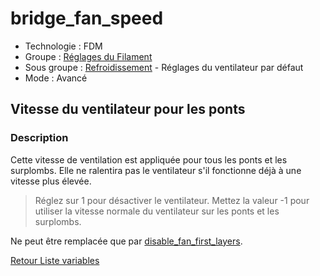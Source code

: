# bridge_fan_speed

* Technologie : FDM
* Groupe : [Réglages du Filament](../filament_settings/filament_settings.md)
* Sous groupe : [Refroidissement](../filament_settings/filament_settings.md#refroidissement) - Réglages du ventilateur par défaut
* Mode : Avancé

## Vitesse du ventilateur pour les ponts

### Description

Cette vitesse de ventilation est appliquée pour tous les ponts et les surplombs.
Elle ne ralentira pas le ventilateur s'il fonctionne déjà à une vitesse plus élevée.

> Réglez sur 1 pour désactiver le ventilateur.
> Mettez la valeur -1 pour utiliser la vitesse normale du ventilateur sur les ponts et les surplombs.

Ne peut être remplacée que par [disable_fan_first_layers](disable_fan_first_layers.md).


[Retour Liste variables](variable_list.md)